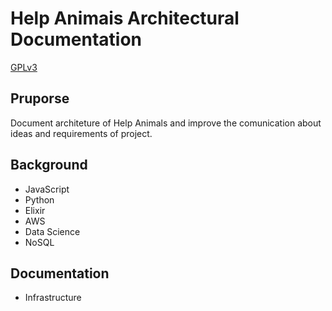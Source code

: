 # Help Animais Architectural Documentation

[GPLv3](https://www.gnu.org/licenses/gpl-3.0.txt)

## Pruporse
Document architeture of Help Animals and improve the comunication about ideas and requirements of project.

## Background
- JavaScript
- Python
- Elixir
- AWS   
- Data Science
- NoSQL

## Documentation
- Infrastructure
